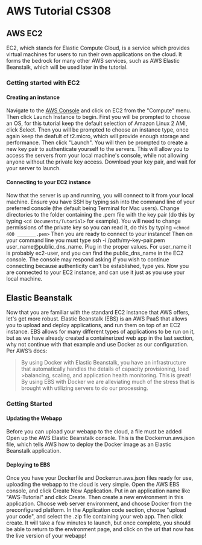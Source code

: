 # AWS Tutorial CS308
## AWS EC2
EC2, which stands for Elastic Compute Cloud, is a service which provides virtual machines for users to run their own applications on the cloud. It forms the bedrock for many other AWS services, such as AWS Elastic Beanstalk, which will be used later in the tutorial. 
### Getting started with EC2
#### Creating an instance
Navigate to the [AWS Console](console.aws.amazon.com) and click on EC2 from the "Compute" menu. Then click Launch Instance to begin. First you will be prompted to choose an OS, for this tutorial keep the default selection of Amazon Linux 2 AMI, click Select. Then you will be prompted to choose an instance type, once again keep the deafult of t2.micro, which will provide enough storage and performance. Then click "Launch". You will then be prompted to create a new key pair to authenticate yourself to the servers. This will allow you to access the servers from your local machine's console, while not allowing anyone without the private key access. Download your key pair, and wait for your server to launch.  
#### Connecting to your EC2 instance
Now that the server is up and running, you will connect to it from your local machine. Ensure you have SSH by typing ssh into the command line of your preferred console (the default being Terminal for Mac users). Change directories to the folder containing the .pem file with the key pair (do this by typing `<cd Documents/Tutorial>` for example). You will need to change permissions of the private key so you can read it, do this by typing `<chmod 400 _______.pem>` Then you are ready to connect to your instance! Then on your command line you must type ssh -i /path/my-key-pair.pem user_name@public_dns_name. Plug in the proper values. For user_name it is probably ec2-user, and you can find the public_dns_name in the EC2 console. The console may respond asking if you wish to continue connecting because authenticity can't be established, type yes. Now you are connected to your EC2 instance, and can use it just as you use your local machine.
## Elastic Beanstalk
Now that you are familiar with the standard EC2 instance that AWS offers, let's get more robust. Elastic Beanstalk (EBS) is an AWS PaaS that allows you to upload and deploy applications, and run them on top of an EC2 instance. EBS allows for many different types of applications to be run on it, but as we have already created a containerized web app in the last section, why not continue with that example and use Docker as our configuration. Per AWS’s docs: 
>By using Docker with Elastic Beanstalk, you have an infrastructure that automatically handles the details of capacity provisioning, load >balancing, scaling, and application health monitoring.
This is great! By using EBS with Docker we are alleviating much of the stress that is brought with utilizing servers to do our processing. 
### Getting Started
#### Updating the Webapp
Before you can upload your webapp to the cloud, a file must be added Open up the AWS Elastic Beanstalk console. This is the Dockerrun.aws.json file, which tells AWS how to deploy the Docker image as an Elastic Beanstalk application. 
#### Deploying to EBS 
Once you have your Dockerfile and Dockerrun.aws.json files ready for use, uploading the webapp to the cloud is very simple. Open the AWS EBS console, and click Create New Application. Put in an application name like "AWS-Tutorial" and click Create. Then create a new environment in this application. Choose web server environment, and choose Docker from the preconfigured platform. In the Application code section, choose "upload your code", and select the .zip file containing your web app. Then click create. It will take a few minutes to launch, but once complete, you should be able to return to the environment page, and click on the url that now has the live version of your webapp! 
